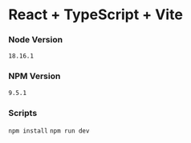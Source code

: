 # React + TypeScript + Vite

### Node Version
   `18.16.1`

### NPM Version
   `9.5.1`

### Scripts
   `npm install`
   `npm run dev`
